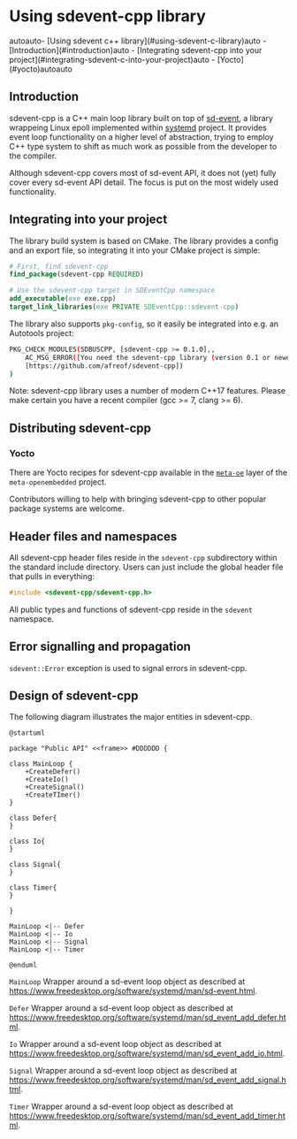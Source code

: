 # Using sdevent-cpp library

<!-- TOC -->autoauto- [Using sdevent c++ library](#using-sdevent-c-library)auto    - [Introduction](#introduction)auto    - [Integrating sdevent-cpp into your project](#integrating-sdevent-c-into-your-project)auto        - [Yocto](#yocto)autoauto<!-- /TOC -->

## Introduction

sdevent-cpp is a C++ main loop library built on top of [sd-event](http://0pointer.net/blog/introducing-sd-event.html), a library wrappeing Linux epoll implemented within [systemd](https://github.com/systemd/systemd) project. It provides event loop functionality on a higher level of abstraction, trying to employ C++ type system to shift as much work as possible from the developer to the compiler.

Although sdevent-cpp covers most of sd-event API, it does not (yet) fully cover every sd-event API detail. The focus is put on the most widely used functionality.

## Integrating into your project

The library build system is based on CMake. The library provides a config and an export file, so integrating it into your CMake project is simple:

```cmake
# First, find sdevent-cpp
find_package(sdevent-cpp REQUIRED)

# Use the sdevent-cpp target in SDEventCpp namespace
add_executable(exe exe.cpp)
target_link_libraries(exe PRIVATE SDEventCpp::sdevent-cpp)
```

The library also supports `pkg-config`, so it easily be integrated into e.g. an Autotools project:

```bash
PKG_CHECK_MODULES(SDBUSCPP, [sdevent-cpp >= 0.1.0],,
    AC_MSG_ERROR([You need the sdevent-cpp library (version 0.1 or newer)]
    [https://github.com/afreof/sdevent-cpp])
)
```

Note: sdevent-cpp library uses a number of modern C++17 features. Please make certain you have a recent compiler (gcc >= 7, clang >= 6).

## Distributing sdevent-cpp

### Yocto

There are Yocto recipes for sdevent-cpp available in the [`meta-oe`](https://github.com/openembedded/meta-openembedded/tree/master/meta-oe/recipes-core/sdevent-cpp) layer of the `meta-openembedded` project.

Contributors willing to help with bringing sdevent-cpp to other popular package systems are welcome.

## Header files and namespaces

All sdevent-cpp header files reside in the `sdevent-cpp` subdirectory within the standard include directory. Users can just include the global header file that pulls in everything:

```cpp
#include <sdevent-cpp/sdevent-cpp.h>
```

All public types and functions of sdevent-cpp reside in the `sdevent` namespace.

## Error signalling and propagation

`sdevent::Error` exception is used to signal errors in sdevent-cpp.

## Design of sdevent-cpp

The following diagram illustrates the major entities in sdevent-cpp.

```plantuml
@startuml

package "Public API" <<frame>> #DDDDDD {

class MainLoop {
    +CreateDefer()
    +CreateIo()
    +CreateSignal()
    +CreateTImer()
}

class Defer{
}

class Io{
}

class Signal{
}

class Timer{
}

}

MainLoop <|-- Defer
MainLoop <|-- Io
MainLoop <|-- Signal
MainLoop <|-- Timer

@enduml
```

`MainLoop` Wrapper around a sd-event loop object as described at <https://www.freedesktop.org/software/systemd/man/sd-event.html>.

`Defer` Wrapper around a sd-event loop object as described at <https://www.freedesktop.org/software/systemd/man/sd_event_add_defer.html>.

`Io` Wrapper around a sd-event loop object as described at <https://www.freedesktop.org/software/systemd/man/sd_event_add_io.html>.

`Signal` Wrapper around a sd-event loop object as described at <https://www.freedesktop.org/software/systemd/man/sd_event_add_signal.html>.

`Timer` Wrapper around a sd-event loop object as described at <https://www.freedesktop.org/software/systemd/man/sd_event_add_timer.html>.
